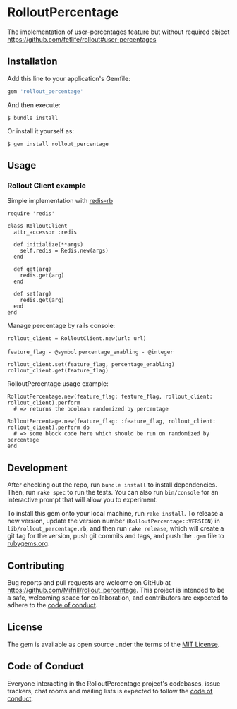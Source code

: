 # RolloutPercentage

The implementation of user-percentages feature but without required object
https://github.com/fetlife/rollout#user-percentages

## Installation

Add this line to your application's Gemfile:

```ruby
gem 'rollout_percentage'
```

And then execute:

    $ bundle install

Or install it yourself as:

    $ gem install rollout_percentage

## Usage

### Rollout Client example

Simple implementation with [redis-rb](https://github.com/redis/redis-rb)

    require 'redis'
    
    class RolloutClient
      attr_accessor :redis
    
      def initialize(**args)
        self.redis = Redis.new(args)
      end
    
      def get(arg)
        redis.get(arg)
      end

      def set(arg)
        redis.get(arg)
      end
    end

Manage percentage by rails console:

    rollout_client = RolloutClient.new(url: url)

`feature_flag - @symbol`
`percentage_enabling - @integer`

    rollout_client.set(feature_flag, percentage_enabling)
    rollout_client.get(feature_flag)

RolloutPercentage usage example:

    RolloutPercentage.new(feature_flag: feature_flag, rollout_client: rollout_client).perform
      # => returns the boolean randomized by percentage

    RolloutPercentage.new(feature_flag: :feature_flag, rollout_client: rollout_client).perform do
      # => some block code here which should be run on randomized by percentage
    end

## Development

After checking out the repo, run `bundle install` to install dependencies. Then, run `rake spec` to run the tests. You can also run `bin/console` for an interactive prompt that will allow you to experiment.

To install this gem onto your local machine, run `rake install`. To release a new version, update the version number (`RolloutPercentage::VERSION`) in `lib/rollout_percentage.rb`, and then run `rake release`, which will create a git tag for the version, push git commits and tags, and push the `.gem` file to [rubygems.org](https://rubygems.org).

## Contributing

Bug reports and pull requests are welcome on GitHub at https://github.com/Mifrill/rollout_percentage. This project is intended to be a safe, welcoming space for collaboration, and contributors are expected to adhere to the [code of conduct](https://github.com/Mifrill/rollout_percentage/blob/master/CODE_OF_CONDUCT.md).


## License

The gem is available as open source under the terms of the [MIT License](https://opensource.org/licenses/MIT).

## Code of Conduct

Everyone interacting in the RolloutPercentage project's codebases, issue trackers, chat rooms and mailing lists is expected to follow the [code of conduct](https://github.com/Mifrill/rollout_percentage/blob/master/CODE_OF_CONDUCT.md).
